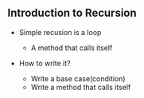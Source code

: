 ## Introduction to Recursion

- Simple recusion is a loop
  - A method that calls itself

- How to write it?
  - Write a base case(condition)
  - Write a method that calls itself

